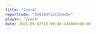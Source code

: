 ```yaml
---
title: "Zvorà"
reportCode: "3h91bXfaJC2k4vDn"
player: "Zvorà"
date: 2021-09-02T19:09:04.426000+00:00
---
```

